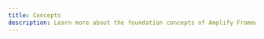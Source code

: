 ```yaml
---
title: Concepts
description: Learn more about the foundation concepts of Amplify Framework's API category.
---
```


<inline-fragment platform="js" src="~/lib/graphqlapi/fragments/native_common/concepts.md"></inline-fragment>
<inline-fragment platform="android" src="~/lib/graphqlapi/fragments/native_common/concepts.md"></inline-fragment>
<inline-fragment platform="ios" src="~/lib/graphqlapi/fragments/native_common/concepts.md"></inline-fragment>
